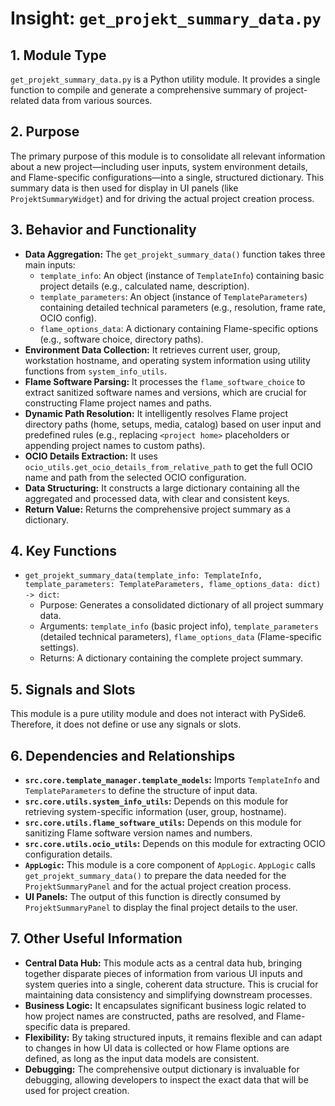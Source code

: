# Insight: `get_projekt_summary_data.py`

## 1. Module Type

`get_projekt_summary_data.py` is a Python utility module. It provides a single function to compile and generate a comprehensive summary of project-related data from various sources.

## 2. Purpose

The primary purpose of this module is to consolidate all relevant information about a new project—including user inputs, system environment details, and Flame-specific configurations—into a single, structured dictionary. This summary data is then used for display in UI panels (like `ProjektSummaryWidget`) and for driving the actual project creation process.

## 3. Behavior and Functionality

- **Data Aggregation:** The `get_projekt_summary_data()` function takes three main inputs:
  - `template_info`: An object (instance of `TemplateInfo`) containing basic project details (e.g., calculated name, description).
  - `template_parameters`: An object (instance of `TemplateParameters`) containing detailed technical parameters (e.g., resolution, frame rate, OCIO config).
  - `flame_options_data`: A dictionary containing Flame-specific options (e.g., software choice, directory paths).
- **Environment Data Collection:** It retrieves current user, group, workstation hostname, and operating system information using utility functions from `system_info_utils`.
- **Flame Software Parsing:** It processes the `flame_software_choice` to extract sanitized software names and versions, which are crucial for constructing Flame project names and paths.
- **Dynamic Path Resolution:** It intelligently resolves Flame project directory paths (home, setups, media, catalog) based on user input and predefined rules (e.g., replacing `<project home>` placeholders or appending project names to custom paths).
- **OCIO Details Extraction:** It uses `ocio_utils.get_ocio_details_from_relative_path` to get the full OCIO name and path from the selected OCIO configuration.
- **Data Structuring:** It constructs a large dictionary containing all the aggregated and processed data, with clear and consistent keys.
- **Return Value:** Returns the comprehensive project summary as a dictionary.

## 4. Key Functions

- `get_projekt_summary_data(template_info: TemplateInfo, template_parameters: TemplateParameters, flame_options_data: dict) -> dict`:
  - Purpose: Generates a consolidated dictionary of all project summary data.
  - Arguments: `template_info` (basic project info), `template_parameters` (detailed technical parameters), `flame_options_data` (Flame-specific settings).
  - Returns: A dictionary containing the complete project summary.

## 5. Signals and Slots

This module is a pure utility module and does not interact with PySide6. Therefore, it does not define or use any signals or slots.

## 6. Dependencies and Relationships

- **`src.core.template_manager.template_models`:** Imports `TemplateInfo` and `TemplateParameters` to define the structure of input data.
- **`src.core.utils.system_info_utils`:** Depends on this module for retrieving system-specific information (user, group, hostname).
- **`src.core.utils.flame_software_utils`:** Depends on this module for sanitizing Flame software version names and numbers.
- **`src.core.utils.ocio_utils`:** Depends on this module for extracting OCIO configuration details.
- **`AppLogic`:** This module is a core component of `AppLogic`. `AppLogic` calls `get_projekt_summary_data()` to prepare the data needed for the `ProjektSummaryPanel` and for the actual project creation process.
- **UI Panels:** The output of this function is directly consumed by `ProjektSummaryPanel` to display the final project details to the user.

## 7. Other Useful Information

- **Central Data Hub:** This module acts as a central data hub, bringing together disparate pieces of information from various UI inputs and system queries into a single, coherent data structure. This is crucial for maintaining data consistency and simplifying downstream processes.
- **Business Logic:** It encapsulates significant business logic related to how project names are constructed, paths are resolved, and Flame-specific data is prepared.
- **Flexibility:** By taking structured inputs, it remains flexible and can adapt to changes in how UI data is collected or how Flame options are defined, as long as the input data models are consistent.
- **Debugging:** The comprehensive output dictionary is invaluable for debugging, allowing developers to inspect the exact data that will be used for project creation.